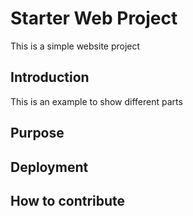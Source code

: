 # Starter Web Project

This is a simple website project

## Introduction

This is an example to show different parts

## Purpose

## Deployment

## How to contribute
